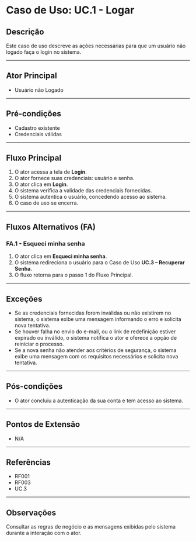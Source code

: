 # Caso de Uso: UC.1 - Logar

## Descrição
Este caso de uso descreve as ações necessárias para que um usuário não logado faça o login no sistema.

---

## Ator Principal
- Usuário não Logado

---

## Pré-condições
- Cadastro existente
- Credenciais válidas

---

## Fluxo Principal
1. O ator acessa a tela de **Login**.  
2. O ator fornece suas credenciais: usuário e senha.  
3. O ator clica em **Login**.  
4. O sistema verifica a validade das credenciais fornecidas.  
5. O sistema autentica o usuário, concedendo acesso ao sistema.  
6. O caso de uso se encerra.

---

## Fluxos Alternativos (FA)

### FA.1 - Esqueci minha senha
1. O ator clica em **Esqueci minha senha**.  
2. O sistema redireciona o usuário para o Caso de Uso **UC.3 – Recuperar Senha**.  
3. O fluxo retorna para o passo 1 do Fluxo Principal.

---

## Exceções
- Se as credenciais fornecidas forem inválidas ou não existirem no sistema, o sistema exibe uma mensagem informando o erro e solicita nova tentativa.  
- Se houver falha no envio do e-mail, ou o link de redefinição estiver expirado ou inválido, o sistema notifica o ator e oferece a opção de reiniciar o processo.  
- Se a nova senha não atender aos critérios de segurança, o sistema exibe uma mensagem com os requisitos necessários e solicita nova tentativa.

---

## Pós-condições
- O ator concluiu a autenticação da sua conta e tem acesso ao sistema.

---

## Pontos de Extensão
- N/A

---

## Referências
- RF001  
- RF003  
- UC.3

---

## Observações
Consultar as regras de negócio e as mensagens exibidas pelo sistema durante a interação com o ator.
